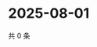 # 2025-08-01

共 0 条

<!-- BEGIN ZHIHUVIDEO -->
<!-- 最后更新时间 Fri Aug 01 2025 06:12:21 GMT+0800 (China Standard Time) -->

<!-- END ZHIHUVIDEO -->
